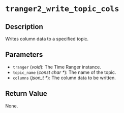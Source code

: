 # `tranger2_write_topic_cols`

## Description
Writes column data to a specified topic.

## Parameters
- `tranger` (*void*): The Time Ranger instance.
- `topic_name` (*const char \**): The name of the topic.
- `columns` (*json_t \**): The column data to be written.

## Return Value
None.
